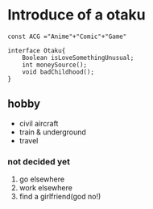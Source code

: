 # Introduce of a otaku

`const ACG ="Anime"+"Comic"+"Game" `

```
interface Otaku{
    Boolean isLoveSomethingUnusual;
    int moneySource();
    void badChildhood();
}
```
## hobby

* civil aircraft
* train & underground
* travel


### not decided yet
1. go elsewhere
2. work elsewhere
3. find a girlfriend(god no!)

